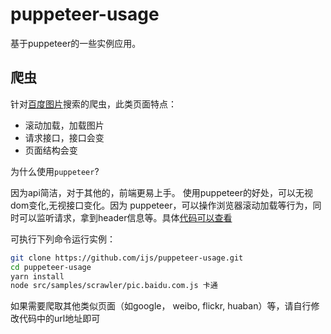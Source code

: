 # puppeteer-usage

基于puppeteer的一些实例应用。

## 爬虫

针对[百度图片](https://pic.baidu.com/)搜索的爬虫，此类页面特点：

- 滚动加载，加载图片
- 请求接口，接口会变
- 页面结构会变

为什么使用`puppeteer`?

因为api简洁，对于其他的，前端更易上手。
使用puppeteer的好处，可以无视dom变化,无视接口变化。因为 puppeteer，可以操作浏览器滚动加载等行为，同时可以监听请求，拿到header信息等。具体[代码可以查看](https://github.com/ijs/puppeteer-usage/blob/master/src/samples/scrawler/pic.baidu.com.js#L20-L27)

可执行下列命令运行实例：

```bash
git clone https://github.com/ijs/puppeteer-usage.git
cd puppeteer-usage
yarn install
node src/samples/scrawler/pic.baidu.com.js 卡通
```

如果需要爬取其他类似页面（如google， weibo, flickr, huaban）等，请自行修改代码中的url地址即可



